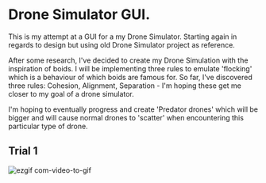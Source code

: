 # Drone Simulator GUI.
This is my attempt at a GUI for a my Drone Simulator. Starting again in regards to design but using old Drone Simulator project as reference.

After some research, I've decided to create my Drone Simulation with the inspiration of boids. I will be implementing three rules to emulate 'flocking' which is a behaviour of which boids are famous for. So far, I've discovered three rules: Cohesion, Alignment, Separation - I'm hoping these get me closer to my goal of a drone simulator. 

I'm hoping to eventually progress and create 'Predator drones' which will be bigger and will cause normal drones to 'scatter' when encountering this particular type of drone.

## Trial 1
![ezgif com-video-to-gif](https://user-images.githubusercontent.com/45906280/72012793-746a8100-3254-11ea-8f74-5337587502a2.gif)

